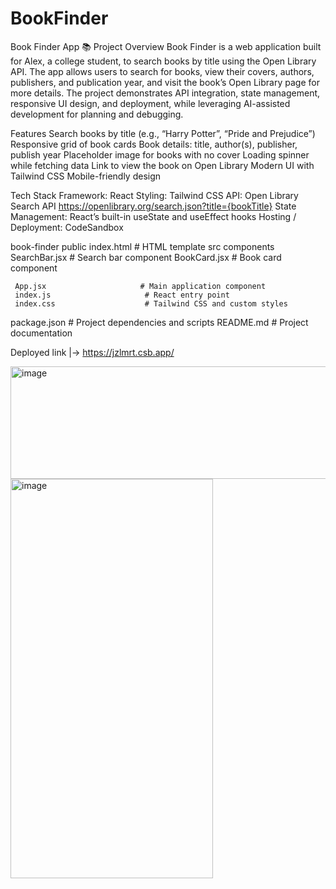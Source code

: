 # BookFinder
Book Finder App 📚
Project Overview
Book Finder is a web application built for Alex, a college student, to search books by title using the Open Library API. The app allows users to search for books, view their covers, authors, publishers, and publication year, and visit the book’s Open Library page for more details.
The project demonstrates API integration, state management, responsive UI design, and deployment, while leveraging AI-assisted development for planning and debugging.

Features
Search books by title (e.g., “Harry Potter”, “Pride and Prejudice”)
Responsive grid of book cards
Book details: title, author(s), publisher, publish year
Placeholder image for books with no cover
Loading spinner while fetching data
Link to view the book on Open Library
Modern UI with Tailwind CSS
Mobile-friendly design

Tech Stack
Framework: React
Styling: Tailwind CSS
API: Open Library Search API   https://openlibrary.org/search.json?title={bookTitle}
State Management: React’s built-in useState and useEffect hooks
Hosting / Deployment: CodeSandbox

book-finder
   public
      index.html                 # HTML template
   src
     components
         SearchBar.jsx           # Search bar component
         BookCard.jsx            # Book card component

     App.jsx                     # Main application component
     index.js                     # React entry point
     index.css                    # Tailwind CSS and custom styles
   package.json                    # Project dependencies and scripts
   README.md                       # Project documentation



Deployed link |->  https://jzlmrt.csb.app/

<img width="546" height="180" alt="image" src="https://github.com/user-attachments/assets/2afaf2e1-5098-4991-858a-4d311e990205" />
<img width="324" height="639" alt="image" src="https://github.com/user-attachments/assets/0d4937aa-e7f2-4e48-8177-5635621272fc" />
